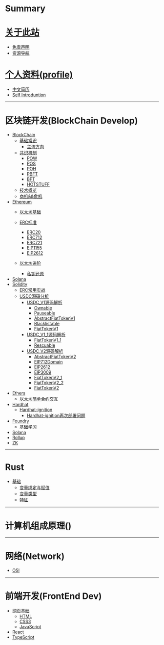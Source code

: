 # Summary
# [关于此站]()
- [免责声明](README.md)
- [资源导航](Resources.md)
# [个人资料(profile)]()

- [中文简历](./Personal/简历.md)
- [Self Introduntion](./Personal/resume.md)
  
---
# 区块链开发(BlockChain Develop)
- [BlockChain](./BlockChain/General/blockchain.md)
  - [基础常识](./BlockChain/General/BasicOfBlockchain.md)
    - [主流方向](./BlockChain/General/Mainstream_direction.md) 
  - [共识机制]()
    - [POW](./BlockChain/General/Consensus/pow.md)
    - [POS](./BlockChain/General/Consensus/pos.md)
    - [POH](./BlockChain/General/Consensus/poh.md)
    - [PBFT](./BlockChain/General/Consensus/pbft.md)
    - [BFT]() 
    - [HOTSTUFF](./BlockChain/General/Consensus/hotstuff.md)
  - [技术概览]()
  - [商机&&危机]()
- [Ethereum](./BlockChain/Ethereum/ethereum.md)
  - [以太坊基础](./BlockChain/Ethereum/Basic/EthereumBasic.md)
    
  - [ERC标准](./BlockChain/Ethereum/ERC/ERC.md)
    - [ERC20](./BlockChain/Ethereum/ERC/ERC20.md)
    - [ERC712](./BlockChain/Ethereum/ERC/ERC712.md)
    - [ERC721](./BlockChain/Ethereum/ERC/ERC721.md)
    - [EIP1155]()
    - [EIP2612](./BlockChain/Ethereum/ERC/ERC2612.md)
  - [以太坊进阶]()
    - [私钥还原](./BlockChain/Ethereum/Advanced/PrivatekeyCovert.md)
- [Solana]()
- [Solidity]()
  - [ERC常用实战](./BlockChain/Ethereum/Solidity/Basic/ErcImplementation/ErcImplementation.md)
  - [USDC源码分析](./BlockChain/Ethereum/Solidity/SourceCodeAnalysis/USDC/USDC.md)
    - [USDC_V1源码解析](./BlockChain/Ethereum/Solidity/SourceCodeAnalysis/USDC/V1/USDCV1.md) 
      - [Ownable](./BlockChain/Ethereum/Solidity/SourceCodeAnalysis/USDC/V1/sourcecode/Ownable/Ownable.md) 
      - [Pauseable](./BlockChain/Ethereum/Solidity/SourceCodeAnalysis/USDC/V1/sourcecode/Pauseable/Pauseable.md)
      - [AbstractFiatTokenV1](./BlockChain/Ethereum/Solidity/SourceCodeAnalysis/USDC/V1/sourcecode/AbstractFiatTokenV1/AbstractFiatTokenV1.md)
      - [Blacklistable](./BlockChain/Ethereum/Solidity/SourceCodeAnalysis/USDC/V1/sourcecode/Blacklistable/Blacklistable.md)
      - [FiatTokenV1](./BlockChain/Ethereum/Solidity/SourceCodeAnalysis/USDC/V1/sourcecode/FiatTokenV1/FiatTokenV1.md)
    - [USDC_V1_1源码解析](./BlockChain/Ethereum/Solidity/SourceCodeAnalysis/USDC/V1.1/USDCV1_1.md)
      - [FiatTokenV1_1](./BlockChain/Ethereum/Solidity/SourceCodeAnalysis/USDC/V1.1/sourcecode/FiatTokenV1_1/FiatTokenV1_1.md)
      - [Rescuable](./BlockChain/Ethereum/Solidity/SourceCodeAnalysis/USDC/V1.1/sourcecode/Rescuable/Rescuable.md)
    - [USDC_V2源码解析](./BlockChain/Ethereum/Solidity/SourceCodeAnalysis/USDC/V2/USDCV2.md)
      - [AbstractFiatTokenV2](./BlockChain/Ethereum/Solidity/SourceCodeAnalysis/USDC/V2/sourcecode/AbstractFiatTokenV2/AbstractFiatTokenV2.md)
      - [EIP712Domain](./BlockChain/Ethereum/Solidity/SourceCodeAnalysis/USDC/V2/sourcecode/EIP712Domian/EIP712Domain.md)
      - [EIP2612](./BlockChain/Ethereum/Solidity/SourceCodeAnalysis/USDC/V2/sourcecode/EIP2612/EIP2612.md)
      - [EIP3009](./BlockChain/Ethereum/Solidity/SourceCodeAnalysis/USDC/V2/sourcecode/EIP3009/EIP3009.md)
      - [FiatTokenV2_1](./BlockChain/Ethereum/Solidity/SourceCodeAnalysis/USDC/V2/sourcecode/FiatTokenV2_1/FiatTokenV2_1.md)
      - [FiatTokenV2_2](./BlockChain/Ethereum/Solidity/SourceCodeAnalysis/USDC/V2/sourcecode/FiatTokenV2_2/FiatTokenV2_2.md)
      - [FiatTokenV2](./BlockChain/Ethereum/Solidity/SourceCodeAnalysis/USDC/V2/sourcecode/FiatTokenV2/FiatTokenV2.md)
- [Ethers]()
  - [以太坊简单合约交互]()
- [Hardhat]()
   - [Hardhat-ignition]()
        - [Hardhat-ignition再次部署问题](./BlockChain/Hardhat/Hardhat-Ignition/redeploy/ignition-redeploy.md)
- [Foundry](./BlockChain/Foundry/FoundryGuide.md)
  - [基础学习]()
- [Solana]()
- [Rollup]()
- [ZK]()


---
# Rust
- [基础](./Rust/Basic.md)
  - [变量绑定与赋值](./Rust/Basic/变量绑定与赋值.md)
  - [变量类型](./Rust/Basic/Variables.md)
  - [特征](./Rust/Basic/Trait.md)
---
# 计算机组成原理()
---
# 网络(Network)
- [OSI]()


---
# 前端开发(FrontEnd Dev)
- [网页基础]()
  - [HTML]()
  - [CSS3]()
  - [JavaScript]()
- [React]()
- [TypeScript]()